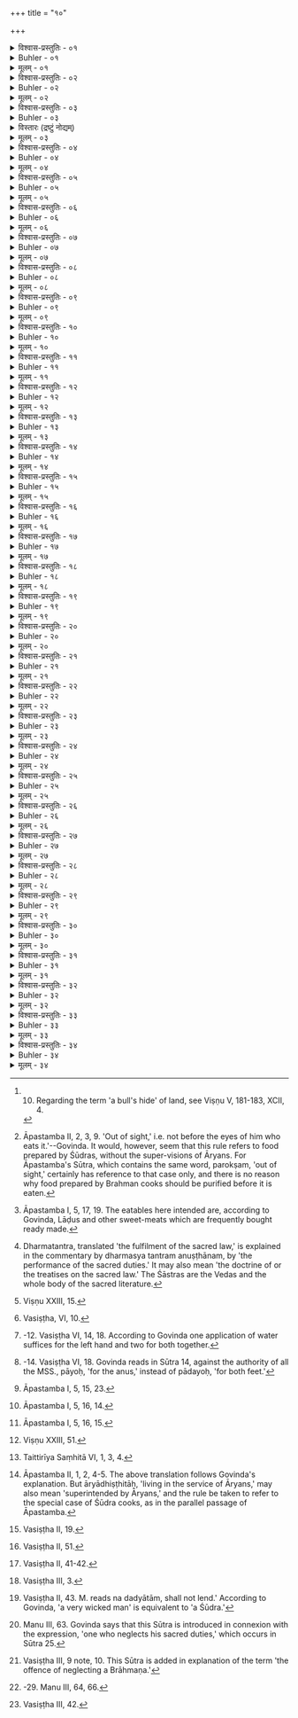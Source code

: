 +++
title = "१०"

+++

<details><summary>विश्वास-प्रस्तुतिः - ०१</summary>

०१  गोचर्ममात्रम् अब्बिन्दुर् भूमेः शुध्यति पातितः ।  
समूढम् असमूढं वा यत्रामेध्यं न लक्ष्यते ॥ इति ॥
</details>

<details><summary>Buhler - ०१</summary>

1. 'A drop of water which is allowed to fall (on the ground) purifies a bull's hide of land, whether (the land) has been (previously) swept or not, provided no impure substance is visible on it.' [^1] 


[^1]:  10. Regarding the term 'a bull's hide' of land, see Viṣṇu V, 181-183, XCII, 4.
</details>

<details><summary>मूलम् - ०१</summary>

०१  गोचर्ममात्रम् अब्बिन्दुर् भूमेः शुध्यति पातितः ।  
समूढम् असमूढं वा यत्रामेध्यं न लक्ष्यते ॥ इति ॥
</details>

<details><summary>विश्वास-प्रस्तुतिः - ०२</summary>

०२  परोक्षम् अधिश्रितस्यान्नस्यावद्योत्याभ्युक्षणम् ॥
</details>

<details><summary>Buhler - ०२</summary>

2. Food which is cooked out of sight must be illuminated (with fire) and be sprinkled with water, [^2] 


[^2]:  Āpastamba II, 2, 3, 9. 'Out of sight,' i.e. not before the eyes of him who eats it.'--Govinda. It would, however, seem that this rule refers to food prepared by Śūdras, without the super-visions of Āryans. For Āpastamba's Sūtra, which contains the same word, parokṣam, 'out of sight,' certainly has reference to that case only, and there is no reason why food prepared by Brahman cooks should be purified before it is eaten.
</details>

<details><summary>मूलम् - ०२</summary>

०२  परोक्षम् अधिश्रितस्यान्नस्यावद्योत्याभ्युक्षणम् ॥
</details>

<details><summary>विश्वास-प्रस्तुतिः - ०३</summary>

०३  तथापणेयानां च भक्षाणाम् ॥
</details>

<details><summary>Buhler - ०३</summary>

3. Likewise eatables bought in the market. [^3] 


[^3]:  Āpastamba I, 5, 17, 19. The eatables here intended are, according to Govinda, Lāḍus and other sweet-meats which are frequently bought ready made.
</details>

<details><summary>विस्तारः (द्रष्टुं नोद्यम्)</summary>

आपणं वणिजां पण्यस्थानम् । क्रयविक्रयस्थानमित्यर्थः ।  
तत्र भवा आपणेया भक्ष्या  
मण्डकापूप-सक्तु-मोदकादयः उत्तरापथवासिनः प्रसिद्धाः ।  
तेषाम् अवद्योत्याभ्युक्षणम् ।  

तथाच शङ्खः -

> 'आकर-जानाम् अभ्युक्षितानां  
> घृतेनाभिघारितानाम् अभ्यवहरणीयानां पुनः-पचनमेव समानम्' 

इत्यादिना ॥ ६१ ॥
</details>


<details><summary>मूलम् - ०३</summary>

०३  तथापणेयानां च भक्षाणाम् ॥
</details>

<details><summary>विश्वास-प्रस्तुतिः - ०४</summary>

०४  बीभत्सवः शुचिकामा हि देवा नाश्रद्दधानस्य हविर्जुषन्त इति ॥
</details>

<details><summary>Buhler - ०४</summary>

4. For the Veda (declares), 'For the gods who are (easily) disgusted and desirous of purity do not enjoy the offerings made by a man destitute of faith.'
</details>

<details><summary>मूलम् - ०४</summary>

०४  बीभत्सवः शुचिकामा हि देवा नाश्रद्दधानस्य हविर्जुषन्त इति ॥
</details>

<details><summary>विश्वास-प्रस्तुतिः - ०५</summary>

०५  शुचेर् अश्रद्दधानस्य श्रद्दधानस्य चाशुचेः ।  
मीमांसित्वोभयं देवाः समम् अन्नम् अकल्पयन् ॥  
प्रजापतिस् तु तान् आह न समं विषमं हि तत् ।  
हतम् अश्रद्दधानस्य श्रद्धापूतं विशिष्यते ॥ इति ॥
</details>

<details><summary>Buhler - ०५</summary>

5. After reflecting (for a, long time on the respective value of) the (food) of a pure man destitute of faith and of an impure person who has faith, the gods declared both to be equal. But the Lord of created beings said to them, 'That is not equal, it is unequal. The food of a man destitute of faith is worthless, that which is purified by faith is preferable.'
</details>

<details><summary>मूलम् - ०५</summary>

०५  शुचेर् अश्रद्दधानस्य श्रद्दधानस्य चाशुचेः ।  
मीमांसित्वोभयं देवाः समम् अन्नम् अकल्पयन् ॥  
प्रजापतिस् तु तान् आह न समं विषमं हि तत् ।  
हतम् अश्रद्दधानस्य श्रद्धापूतं विशिष्यते ॥ इति ॥
</details>

<details><summary>विश्वास-प्रस्तुतिः - ०६</summary>

०६  अथाप्य् उदाहरन्ति ।  
अश्रद्धा परमः पाप्मा श्रद्धा हि परमं तपः ।  
तस्माद् अश्रद्धया दत्तं हविर् नाश्नन्ति देवताः ॥
</details>

<details><summary>Buhler - ०६</summary>

6. Now they quote also (the following verses): 'Want of faith is the greatest sin; for faith is the highest austerity. Therefore the gods do not eat offerings given without faith.'
</details>

<details><summary>मूलम् - ०६</summary>

०६  अथाप्य् उदाहरन्ति ।  
अश्रद्धा परमः पाप्मा श्रद्धा हि परमं तपः ।  
तस्माद् अश्रद्धया दत्तं हविर् नाश्नन्ति देवताः ॥
</details>

<details><summary>विश्वास-प्रस्तुतिः - ०७</summary>

०७  इष्ट्वा दत्त्वापि वा मूर्खः स्वर्गं नहि स गच्छति ॥
</details>

<details><summary>Buhler - ०७</summary>

7. 'A foolish man does not reach heaven, though he may offer (sacrifices) or give (gifts).'
</details>

<details><summary>मूलम् - ०७</summary>

०७  इष्ट्वा दत्त्वापि वा मूर्खः स्वर्गं नहि स गच्छति ॥
</details>

<details><summary>विश्वास-प्रस्तुतिः - ०८</summary>

०८  शङ्काविहतचारित्रो यः स्वाभिप्रायम् आश्रितः ।  
शास्त्रातिगः स्मृतो मूर्खो धर्मतन्त्रोपरोधनात् ॥ इति ॥
</details>

<details><summary>Buhler - ०८</summary>

8. 'He is called a foolish man whose conduct is blemished by doubts, and who, clinging to his own fancies, transgresses (the rules of) the Śāstras, because he opposes the fulfilment of the sacred law.' [^4] 


[^4]:  Dharmatantra, translated 'the fulfilment of the sacred law,' is explained in the commentary by dharmasya tantram anuṣṭhānam, by 'the performance of the sacred duties.' It may also mean 'the doctrine of or the treatises on the sacred law.' The Śāstras are the Vedas and the whole body of the sacred literature.
</details>

<details><summary>मूलम् - ०८</summary>

०८  शङ्काविहतचारित्रो यः स्वाभिप्रायम् आश्रितः ।  
शास्त्रातिगः स्मृतो मूर्खो धर्मतन्त्रोपरोधनात् ॥ इति ॥
</details>

<details><summary>विश्वास-प्रस्तुतिः - ०९</summary>

०९  शाकपुष्पफलमूलौषधीनां तु प्रक्षालनम् ॥
</details>

<details><summary>Buhler - ०९</summary>

9. But pot-herbs, flowers, fruit, roots, and annual plants (must be) sprinkled (with water). [^5] 


[^5]:  Viṣṇu XXIII, 15.
</details>

<details><summary>मूलम् - ०९</summary>

०९  शाकपुष्पफलमूलौषधीनां तु प्रक्षालनम् ॥
</details>

<details><summary>विश्वास-प्रस्तुतिः - १०</summary>

१०  शुष्कं तृणम् अयाज्ञिकं काष्ठं लोष्टं वातिरस्कृत्याहोरात्रयोर् उदग्दक्षिणामुखः प्रवृत्य शिर उच्चरेदवमेहेद् वा ॥
</details>

<details><summary>Buhler - १०</summary>

10. Having placed dry grass, wood of trees unfit for sacrifices or a clod of earth (on the ground), let him void faeces or urine, turning his face during the day towards the north and at night towards the south and wrapping up his head. [^6] 


[^6]:  Vasiṣṭha, VI, 10.
</details>

<details><summary>मूलम् - १०</summary>

१०  शुष्कं तृणम् अयाज्ञिकं काष्ठं लोष्टं वातिरस्कृत्याहोरात्रयोर् उदग्दक्षिणामुखः प्रवृत्य शिर उच्चरेदवमेहेद् वा ॥
</details>

<details><summary>विश्वास-प्रस्तुतिः - ११</summary>

११  मूत्रे मृदाद्भिः प्रक्षालनम् ॥
</details>

<details><summary>Buhler - ११</summary>

11. (After voiding) urine he shall clean (the organ once) with earth and water, [^7] 


[^7]:  -12. Vasiṣṭha VI, 14, 18. According to Govinda one application of water suffices for the left hand and two for both together.
</details>

<details><summary>मूलम् - ११</summary>

११  मूत्रे मृदाद्भिः प्रक्षालनम् ॥
</details>

<details><summary>विश्वास-प्रस्तुतिः - १२</summary>

१२  त्रिः पाणेः ॥
</details>

<details><summary>Buhler - १२</summary>

12. The hand three times.
</details>

<details><summary>मूलम् - १२</summary>

१२  त्रिः पाणेः ॥
</details>

<details><summary>विश्वास-प्रस्तुतिः - १३</summary>

१३  तद्वत् पुरीषे ॥
</details>

<details><summary>Buhler - १३</summary>

13. In like manner (he shall clean himself with earth and water after voiding) faeces. [^8] 


[^8]:  -14. Vasiṣṭha VI, 18. Govinda reads in Sūtra 14, against the authority of all the MSS., pāyoḥ, 'for the anus,' instead of pādayoḥ, 'for both feet.'
</details>

<details><summary>मूलम् - १३</summary>

१३  तद्वत् पुरीषे ॥
</details>

<details><summary>विश्वास-प्रस्तुतिः - १४</summary>

१४  पर्यायात् त्रिस् त्रिः पायोः पाणेश् च ॥
</details>

<details><summary>Buhler - १४</summary>

14. The number (of the applications of both is) thrice three for both feet and the hand.
</details>

<details><summary>मूलम् - १४</summary>

१४  पर्यायात् त्रिस् त्रिः पायोः पाणेश् च ॥
</details>

<details><summary>विश्वास-प्रस्तुतिः - १५</summary>

१५  मूत्रवद् रेतस उत्सर्गे ॥
</details>

<details><summary>Buhler - १५</summary>

15. After an effusion of semen (he shall purify himself) in the same manner as after voiding urine. [^9] 


[^9]:  Āpastamba I, 5, 15, 23.
</details>

<details><summary>मूलम् - १५</summary>

१५  मूत्रवद् रेतस उत्सर्गे ॥
</details>

<details><summary>विश्वास-प्रस्तुतिः - १६</summary>

१६  नीवीं विस्रस्य परिधायाप उपस्पृशेत् ॥
</details>

<details><summary>Buhler - १६</summary>

16. He shall wash himself, after he has untied or put on the cloth round his loins, [^10] 


[^10]:  Āpastamba I, 5, 16, 14.
</details>

<details><summary>मूलम् - १६</summary>

१६  नीवीं विस्रस्य परिधायाप उपस्पृशेत् ॥
</details>

<details><summary>विश्वास-प्रस्तुतिः - १७</summary>

१७  आर्द्रं तृणं गोमयं भूमिं वा समुपस्पृशेत् ॥
</details>

<details><summary>Buhler - १७</summary>

17. Or he may touch moist grass, cowdung, or earth. [^11] 


[^11]:  Āpastamba I, 5, 16, 15.
</details>

<details><summary>मूलम् - १७</summary>

१७  आर्द्रं तृणं गोमयं भूमिं वा समुपस्पृशेत् ॥
</details>

<details><summary>विश्वास-प्रस्तुतिः - १८</summary>

१८  नाभेर् अधः स्पर्शनं कर्मयुक्तो वर्जयेत् ॥
</details>

<details><summary>Buhler - १८</summary>

18. While he is engaged in (the performance of) religious rites, he shall avoid to touch (the part of his body) below the navel. [^12] 


[^12]:  Viṣṇu XXIII, 51.
</details>

<details><summary>मूलम् - १८</summary>

१८  नाभेर् अधः स्पर्शनं कर्मयुक्तो वर्जयेत् ॥
</details>

<details><summary>विश्वास-प्रस्तुतिः - १९</summary>

१९  ऊर्ध्वं वै पुरुषस्य नाभ्यै मेध्यम् अवाचीनम् अमेध्यम् इतिश्रुतिः ॥
</details>

<details><summary>Buhler - १९</summary>

19. The Veda (declares), 'A man's (body) is pure above the navel, it is impure below the navel.' [^13] 


[^13]:  Taittirīya Saṃhitā VI, 1, 3, 4.
</details>

<details><summary>मूलम् - १९</summary>

१९  ऊर्ध्वं वै पुरुषस्य नाभ्यै मेध्यम् अवाचीनम् अमेध्यम् इतिश्रुतिः ॥
</details>

<details><summary>विश्वास-प्रस्तुतिः - २०</summary>

२०  शूद्राणाम् आर्याधिष्ठितानाम् अर्धमासि मासि वा वपनमार्यवदाचमनकल्पः ॥
</details>

<details><summary>Buhler - २०</summary>

20. Śūdras living in the service of Āryans shall trim (their hair and nails) every month; their mode [^14]  of sipping water (shall be) the same as that of Āryans.


[^14]:  Āpastamba II, 1, 2, 4-5. The above translation follows Govinda's explanation. But āryādhiṣṭhitāḥ, 'living in the service of Āryans,' may also mean 'superintended by Āryans,' and the rule be taken to refer to the special case of Śūdra cooks, as in the parallel passage of Āpastamba.
</details>

<details><summary>मूलम् - २०</summary>

२०  शूद्राणाम् आर्याधिष्ठितानाम् अर्धमासि मासि वा वपनमार्यवदाचमनकल्पः ॥
</details>

<details><summary>विश्वास-प्रस्तुतिः - २१</summary>

२१  वैश्यः कुसीदम् उपजीवेत् ॥
</details>

<details><summary>Buhler - २१</summary>

21. A Vaiśya may live by usury. [^15] 


[^15]:  Vasiṣṭha II, 19.
</details>

<details><summary>मूलम् - २१</summary>

२१  वैश्यः कुसीदम् उपजीवेत् ॥
</details>

<details><summary>विश्वास-प्रस्तुतिः - २२</summary>

२२  पञ्चविंशतिस् त्व् एव पञ्चमाषिकी स्यात् ॥
</details>

<details><summary>Buhler - २२</summary>

22. But (a sum of) twenty-five (kārṣāpaṇas shall bear an interest) of five māṣas (per mensem). [^16] 


[^16]:  Vasiṣṭha II, 51.
</details>

<details><summary>मूलम् - २२</summary>

२२  पञ्चविंशतिस् त्व् एव पञ्चमाषिकी स्यात् ॥
</details>

<details><summary>विश्वास-प्रस्तुतिः - २३</summary>

२३  अथाप्य् उदाहरन्ति ।  
यः समर्घम् ऋणं गृह्य महार्घं संप्रयोजयेत् ।  
स वै वार्द्धुषिको नाम सर्वधर्मेषु गर्हितः ॥  
वृद्धिं च भ्रूणहत्यां च तुलया समतोलयत् ।  
अतिष्ठद् भ्रूणहा कोट्यां वार्द्धुषिः समकम्पत ॥ इति ॥
</details>

<details><summary>Buhler - २३</summary>

23. Now they quote also (the following verses) 'He who, acquiring property cheap, employs (it so that it yields) a higher price, is called a usurer, and blamed in all (treatises on) the sacred law.' '(Brahman) weighed in the scales the crime of killing a learned Brāhmaṇa against (the crime of) usury; the slayer of the Brāhmaṇa remained at the top, the usurer sank downwards.' [^17] 


[^17]:  Vasiṣṭha II, 41-42.
</details>

<details><summary>मूलम् - २३</summary>

२३  अथाप्य् उदाहरन्ति ।  
यः समर्घम् ऋणं गृह्य महार्घं संप्रयोजयेत् ।  
स वै वार्द्धुषिको नाम सर्वधर्मेषु गर्हितः ॥  
वृद्धिं च भ्रूणहत्यां च तुलया समतोलयत् ।  
अतिष्ठद् भ्रूणहा कोट्यां वार्द्धुषिः समकम्पत ॥ इति ॥
</details>

<details><summary>विश्वास-प्रस्तुतिः - २४</summary>

२४  गोरक्षकान् वाणिजकांस् तथा कारुकुशीलवान् ।  
प्रेष्यान् वार्द्धुषिकांश् चैव विप्राञ् छूद्रवद् आचरेत् ॥
</details>

<details><summary>Buhler - २४</summary>

24. 'Let him treat Brāhmaṇas who tend cattle, those who live by trade, (and) those who are artisans, actors (and bards), servants or usurers, like Śūdras.' [^18] 


[^18]:  Vasiṣṭha III, 3.
</details>

<details><summary>मूलम् - २४</summary>

२४  गोरक्षकान् वाणिजकांस् तथा कारुकुशीलवान् ।  
प्रेष्यान् वार्द्धुषिकांश् चैव विप्राञ् छूद्रवद् आचरेत् ॥
</details>

<details><summary>विश्वास-प्रस्तुतिः - २५</summary>

२५  कामं तु परिलुप्तकृत्याय कदर्याय नास्तिकाय पापीयसेपूर्वौ दद्याताम् ॥
</details>

<details><summary>Buhler - २५</summary>

25. But men of the first two castes may, at their pleasure, lend (money at interest) to one who neglects his sacred duties, to a miser, to an atheist, or to a very wicked man. [^19] 


[^19]:  Vasiṣṭha II, 43. M. reads na dadyātām, shall not lend.' According to Govinda, 'a very wicked man' is equivalent to 'a Śūdra.'
</details>

<details><summary>मूलम् - २५</summary>

२५  कामं तु परिलुप्तकृत्याय कदर्याय नास्तिकाय पापीयसेपूर्वौ दद्याताम् ॥
</details>

<details><summary>विश्वास-प्रस्तुतिः - २६</summary>

२६  अयज्ञेनाविवाहेन वेदस्योत्सादनेन च ।  
कुलान्य् अकुलतां यान्ति ब्राह्मणातिक्रमेण च ॥
</details>

<details><summary>Buhler - २६</summary>

26. Through the neglect of sacrifices, of (lawful) marriages, of the study of the Veda, and of (learned) Brāhmaṇas, (noble) families (even) are degraded. [^20] 


[^20]:  Manu III, 63. Govinda says that this Sūtra is introduced in connexion with the expression, 'one who neglects his sacred duties,' which occurs in Sūtra 25.
</details>

<details><summary>मूलम् - २६</summary>

२६  अयज्ञेनाविवाहेन वेदस्योत्सादनेन च ।  
कुलान्य् अकुलतां यान्ति ब्राह्मणातिक्रमेण च ॥
</details>

<details><summary>विश्वास-प्रस्तुतिः - २७</summary>

२७  ब्राह्मणातिक्रमो नास्ति मूर्खे मन्त्रविवर्जिते ।  
ज्वलन्तम् अग्निम् उत्सृज्य नहि भस्मनि हूयते ॥
</details>

<details><summary>Buhler - २७</summary>

27. The offence of neglecting a Brāhmaṇa cannot be committed against a fool who is unacquainted [^21]  with the Veda. For (in offering sacrifices) one does not pass by a brilliant fire and throw the oblations into ashes.


[^21]:  Vasiṣṭha III, 9 note, 10. This Sūtra is added in explanation of the term 'the offence of neglecting a Brāhmaṇa.'
</details>

<details><summary>मूलम् - २७</summary>

२७  ब्राह्मणातिक्रमो नास्ति मूर्खे मन्त्रविवर्जिते ।  
ज्वलन्तम् अग्निम् उत्सृज्य नहि भस्मनि हूयते ॥
</details>

<details><summary>विश्वास-प्रस्तुतिः - २८</summary>

२८  गोभिर् अश्वैश् च यानैश् च कृष्या राजोपसेवया ।  
कुलान्य् अकुलतां यान्ति यानि हीनानि मन्त्रतः ॥
</details>

<details><summary>Buhler - २८</summary>

28. Families which are deficient in (the knowledge of) the Veda, are degraded by (keeping) cows, horses and vehicles, by agriculture and by serving the king. [^22] 


[^22]:  -29. Manu III, 64, 66.
</details>

<details><summary>मूलम् - २८</summary>

२८  गोभिर् अश्वैश् च यानैश् च कृष्या राजोपसेवया ।  
कुलान्य् अकुलतां यान्ति यानि हीनानि मन्त्रतः ॥
</details>

<details><summary>विश्वास-प्रस्तुतिः - २९</summary>

२९  मन्त्रतस् तु समृद्धानि कुलान्य् अल्पधनान्य् अपि ।  
कुलसंख्यां च गच्छन्ति कर्षन्ति च महद्यशः ॥
</details>

<details><summary>Buhler - २९</summary>

29. But even poor families which are rich in (the knowledge of) the Veda obtain rank among the (noble) families and gain great fame.
</details>

<details><summary>मूलम् - २९</summary>

२९  मन्त्रतस् तु समृद्धानि कुलान्य् अल्पधनान्य् अपि ।  
कुलसंख्यां च गच्छन्ति कर्षन्ति च महद्यशः ॥
</details>

<details><summary>विश्वास-प्रस्तुतिः - ३०</summary>

३०  वेदः कृषिविनाशाय कृषिर् वेदविनाशिनी ।  
शक्तिमान् उभयं कुर्याद् अशक्तस् तु कृषिं त्यजेत् ॥
</details>

<details><summary>Buhler - ३०</summary>

30. The (study of) the Veda impedes (the pursuit of) agriculture, (the pursuit of) agriculture impedes (the study of) the Veda. He who is able (to do it), may attend to both; but he who is unable (to attend to both), shall give up agriculture.
</details>

<details><summary>मूलम् - ३०</summary>

३०  वेदः कृषिविनाशाय कृषिर् वेदविनाशिनी ।  
शक्तिमान् उभयं कुर्याद् अशक्तस् तु कृषिं त्यजेत् ॥
</details>

<details><summary>विश्वास-प्रस्तुतिः - ३१</summary>

३१  न वै देवान् पीवरो ऽसंयतात्मा रोरूयमाणः ककुदीसमश्नुते ।  
चलत्तुन्दी रभसः कमवादी कृशास इत्य् अणवस् तत्रयान्ति ॥
</details>

<details><summary>Buhler - ३१</summary>

31. A fat, bellowing, raging humped bull, who does not restrain himself, who hurts living creatures and speaks according to his pleasure, forsooth, does not reach the (abode of) the gods; (but) those who are small like atoms, (being) emaciated (by austerities and fasts), go thither.
</details>

<details><summary>मूलम् - ३१</summary>

३१  न वै देवान् पीवरो ऽसंयतात्मा रोरूयमाणः ककुदीसमश्नुते ।  
चलत्तुन्दी रभसः कमवादी कृशास इत्य् अणवस् तत्रयान्ति ॥
</details>

<details><summary>विश्वास-प्रस्तुतिः - ३२</summary>

३२  यद् यौवने चरति विभ्रमेण सद् वासद् वा यादृशं वायदा वा ।  
उत्तरे चेद् वयसि साधुवृत्तस् तद् एवास्य भवतिनेतराणि ॥
</details>

<details><summary>Buhler - ३२</summary>

32. If, erring, in his youth he commits at any time good or evil acts of any kind, (they will all remain without result). (For) if in his later age he lives righteously, he will obtain (the reward of) that (virtuous conduct) alone, not (the punishments of his former) crimes.
</details>

<details><summary>मूलम् - ३२</summary>

३२  यद् यौवने चरति विभ्रमेण सद् वासद् वा यादृशं वायदा वा ।  
उत्तरे चेद् वयसि साधुवृत्तस् तद् एवास्य भवतिनेतराणि ॥
</details>

<details><summary>विश्वास-प्रस्तुतिः - ३३</summary>

३३  शोचेत मनसा नित्यं दुष्कृतान्य् अनुचिन्तयन् ।  
तपस्वी चाप्रमादी च ततः पापात् प्रमुच्यते ॥
</details>

<details><summary>Buhler - ३३</summary>

33. Let him always be sorrowing in his heart, when he thinks of his sins, (let him) practise austerities and be careful; thus he will be freed from sin.
</details>

<details><summary>मूलम् - ३३</summary>

३३  शोचेत मनसा नित्यं दुष्कृतान्य् अनुचिन्तयन् ।  
तपस्वी चाप्रमादी च ततः पापात् प्रमुच्यते ॥
</details>

<details><summary>विश्वास-प्रस्तुतिः - ३४</summary>

३४  स्पृशन्ति बिन्दवः पादौ य आचामयतः परान् ।  
न तैर् उच्छिष्टभावः स्यात् तुल्यास् ते भूमिगैः सह ॥ इति ॥
</details>

<details><summary>Buhler - ३४</summary>

34. 'Where drops of water touch the feet of a [^23]  man who offers water for sipping to others, no defilement is caused by them. They are equally (pure) as (water) collected on the ground.'


[^23]:  Vasiṣṭha III, 42.
</details>

<details><summary>मूलम् - ३४</summary>

३४  स्पृशन्ति बिन्दवः पादौ य आचामयतः परान् ।  
न तैर् उच्छिष्टभावः स्यात् तुल्यास् ते भूमिगैः सह ॥ इति ॥
</details>
